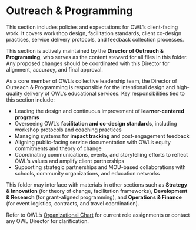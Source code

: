# Outreach & Programming

This section includes policies and expectations for OWL’s client-facing work. It covers workshop design, facilitation standards, client co-design practices, service delivery protocols, and feedback collection processes.

This section is actively maintained by the **Director of Outreach & Programming**, who serves as the content steward for all files in this folder. Any proposed changes should be coordinated with this Director for alignment, accuracy, and final approval.

As a core member of OWL’s collective leadership team, the Director of Outreach & Programming is responsible for the intentional design and high-quality delivery of OWL’s educational services. Key responsibilities tied to this section include:

- Leading the design and continuous improvement of **learner-centered programs**  
- Overseeing OWL’s **facilitation and co-design standards**, including workshop protocols and coaching practices  
- Managing systems for **impact tracking** and post-engagement feedback  
- Aligning public-facing service documentation with OWL’s equity commitments and theory of change  
- Coordinating communications, events, and storytelling efforts to reflect OWL’s values and amplify client partnerships  
- Supporting strategic partnerships and MOU-based collaborations with schools, community organizations, and education networks

This folder may interface with materials in other sections such as **Strategy & Innovation** (for theory of change, facilitation frameworks), **Development & Research** (for grant-aligned programming), and **Operations & Finance** (for event logistics, contracts, and travel coordination).

Refer to OWL’s [Organizational Chart](../Governance/org-chart.pdf) for current role assignments or contact any OWL Director for clarification.


